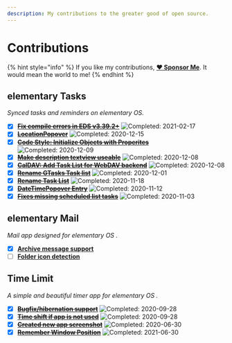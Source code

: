 ```yaml
---
description: My contributions to the greater good of open source.
---
```


# Contributions

{% hint style="info" %}
If you like my contributions, [**❤️ Sponsor Me**](https://github.com/sponsors/marbetschar). It would mean the world to me!
{% endhint %}

## elementary Tasks

_Synced tasks and reminders on elementary OS._

- [x] ~~[**Fix compile errors in EDS v3.39.2+**](https://github.com/elementary/tasks/pull/193)~~ ![Completed: 2021-02-17](https://img.shields.io/badge/completed-2021--02--17-lightgrey?style=social)
- [x] ~~[**LocationPopover**](https://github.com/elementary/tasks/pull/174)~~ ![Completed: 2020-12-15](https://img.shields.io/badge/completed-2020--12--15-lightgrey?style=social)
- [x] ~~[**Code Style: Initialize Objects with Properites**](https://github.com/elementary/tasks/pull/179)~~ ![Completed: 2020-12-09](https://img.shields.io/badge/completed-2020--12--09-lightgrey?style=social)
- [x] ~~[**Make description textview useable**](https://github.com/elementary/tasks/pull/177)~~ ![Completed: 2020-12-08](https://img.shields.io/badge/completed-2020--12--08-lightgrey?style=social)
- [x] ~~[**CalDAV: Add Task List for WebDAV backend**](https://github.com/elementary/tasks/pull/150)~~ ![Completed: 2020-12-08](https://img.shields.io/badge/completed-2020--12--08-lightgrey?style=social)
- [x] ~~[**Rename GTasks Task list**](https://github.com/elementary/tasks/pull/165)~~ ![Completed: 2020-12-01](https://img.shields.io/badge/completed-2020--12--01-lightgrey?style=social)
- [x] ~~[**Rename Task List**](https://github.com/elementary/tasks/pull/153)~~ ![Completed: 2020-11-18](https://img.shields.io/badge/completed-2020--11--18-lightgrey?style=social)
- [x] ~~[**DateTimePopover Entry**](https://github.com/elementary/tasks/pull/159)~~ ![Completed: 2020-11-12](https://img.shields.io/badge/completed-2020--11--12-lightgrey?style=social)
- [x] ~~[**Fixes missing scheduled list tasks**](https://github.com/elementary/tasks/pull/147)~~ ![Completed: 2020-11-03](https://img.shields.io/badge/completed-2020--11--03-lightgrey?style=social)

## elementary Mail

_Mail app designed for elementary OS ._

- [x] [**Archive message support**](https://github.com/elementary/mail/pull/542)
- [ ] [**Folder icon detection**](https://github.com/elementary/mail/pull/545)

## Time Limit

_A simple and beautiful timer app for elementary OS ._

- [x] ~~[**Bugfix/hibernation support**](https://github.com/marbetschar/time-limit/pull/40)~~ ![Completed: 2020-09-28](https://img.shields.io/badge/completed-2020--09--28-lightgrey?style=social)
- [x] ~~[**Time shift if app is not used**](https://github.com/marbetschar/time-limit/pull/39)~~ ![Completed: 2020-09-28](https://img.shields.io/badge/completed-2020--09--28-lightgrey?style=social)
- [x] ~~[**Created new app screenshot**](https://github.com/marbetschar/time-limit/pull/35)~~ ![Completed: 2020-06-30](https://img.shields.io/badge/completed-2020--06--30-lightgrey?style=social)
- [x] ~~[**Remember Window Position**](https://github.com/marbetschar/time-limit/pull/34)~~ ![Completed: 2021-06-30](https://img.shields.io/badge/completed-2021--06--30-lightgrey?style=social)